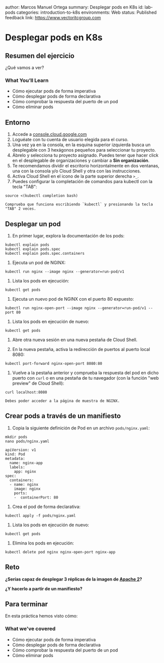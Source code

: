 author: Marcos Manuel Ortega
summary: Desplegar pods en K8s
id: lab-pods
categories: introduction-to-k8s
environments: Web
status: Published
feedback link: https://www.vectoritcgroup.com

# Desplegar pods en K8s

## Resumen del ejercicio

¿Qué vamos a ver?

### What You’ll Learn 
- Cómo ejecutar pods de forma imperativa
- Cómo desplegar pods de forma declarativa
- Cómo comprobar la respuesta del puerto de un pod
- Cómo eliminar pods

## Entorno
1. Accede a [console.cloud.google.com](https://console.cloud.google.com)
2. Loguéate con tu cuenta de usuario elegida para el curso.
3. Una vez ya en la consola, en la esquina superior izquierda busca un desplegable con 3 hexágonos pequeños para seleccionar tu proyecto.
4. Ábrelo y selecciona tu proyecto asignado. Puedes tener que hacer click en el desplegable de organizaciones y cambiar a **Sin organización**.
5. Te recomendamos dividir el escritorio horizontalmente en dos ventanas, una con la consola y/o Cloud Shell y otra con las instrucciones.
6. Activa Cloud Shell en el icono de la parte superior derecha `>_`.
7. Puedes configurar la completación de comandos para kubectl con la tecla "TAB":
```
source <(kubectl completion bash)
```

    Comprueba que funciona escribiendo `kubectl` y presionando la tecla "TAB" 2 veces.

## Desplegar un pod
1. En primer lugar, explora la documentación de los pods:
```
kubectl explain pods
kubectl explain pods.spec
kubectl explain pods.spec.containers
```

1. Ejecuta un pod de NGINX:
```
kubectl run nginx --image nginx --generator=run-pod/v1
```

1. Lista los pods en ejecución:
```
kubectl get pods
```

1. Ejecuta un nuevo pod de NGINX con el puerto 80 expuesto:
```
kubectl run nginx-open-port --image nginx --generator=run-pod/v1 --port 80
```

1. Lista los pods en ejecución de nuevo:
```
kubectl get pods
```

1. Abre otra nueva sesión en una nueva pestaña de Cloud Shell.

1. En la nueva pestaña, activa la redirección de puertos al puerto local 8080:
```
kubectl port-forward nginx-open-port 8080:80
```

1. Vuelve a la pestaña anterior y comprueba la respuesta del pod en dicho puerto con `curl` o en una pestaña de tu navegador (con la función "web preview" de Cloud Shell):
```
curl localhost:8080
```

    Debes poder acceder a la página de muestra de NGINX.

## Crear pods a través de un manifiesto

1. Copia la siguiente definición de Pod en un archivo `pods/nginx.yaml`:
```
mkdir pods
nano pods/nginx.yaml
```

```
apiVersion: v1
kind: Pod
metadata:
  name: nginx-app
  labels:
    app: nginx
spec:
  containers:
  - name: nginx
    image: nginx
    ports:
    -  containerPort: 80
```

1. Crea el pod de forma declarativa:
```
kubectl apply -f pods/nginx.yaml
```

1. Lista los pods en ejecución de nuevo:
```
kubectl get pods
```

1. Elimina los pods en ejecución:
```
kubectl delete pod nginx nginx-open-port nginx-app
```

## Reto
**¿Serías capaz de desplegar 3 réplicas de la imagen de [Apache 2](https://hub.docker.com/_/httpd)?**

**¿Y hacerlo a partir de un manifiesto?**

## Para terminar

En esta práctica hemos visto cómo:

### What we've covered
- Cómo ejecutar pods de forma imperativa
- Cómo desplegar pods de forma declarativa
- Cómo comprobar la respuesta del puerto de un pod
- Cómo eliminar pods
